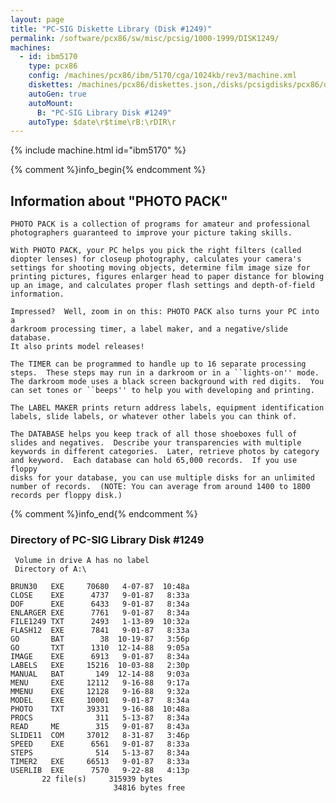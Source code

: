 ```yaml
---
layout: page
title: "PC-SIG Diskette Library (Disk #1249)"
permalink: /software/pcx86/sw/misc/pcsig/1000-1999/DISK1249/
machines:
  - id: ibm5170
    type: pcx86
    config: /machines/pcx86/ibm/5170/cga/1024kb/rev3/machine.xml
    diskettes: /machines/pcx86/diskettes.json,/disks/pcsigdisks/pcx86/diskettes.json
    autoGen: true
    autoMount:
      B: "PC-SIG Library Disk #1249"
    autoType: $date\r$time\rB:\rDIR\r
---
```


{% include machine.html id="ibm5170" %}

{% comment %}info_begin{% endcomment %}

## Information about "PHOTO PACK"

    PHOTO PACK is a collection of programs for amateur and professional
    photographers guaranteed to improve your picture taking skills.
    
    With PHOTO PACK, your PC helps you pick the right filters (called
    diopter lenses) for closeup photography, calculates your camera's
    settings for shooting moving objects, determine film image size for
    printing pictures, figures enlarger head to paper distance for blowing
    up an image, and calculates proper flash settings and depth-of-field
    information.
    
    Impressed?  Well, zoom in on this: PHOTO PACK also turns your PC into a
    darkroom processing timer, a label maker, and a negative/slide database.
    It also prints model releases!
    
    The TIMER can be programmed to handle up to 16 separate processing
    steps.  These steps may run in a darkroom or in a ``lights-on'' mode.
    The darkroom mode uses a black screen background with red digits.  You
    can set tones or ``beeps'' to help you with developing and printing.
    
    The LABEL MAKER prints return address labels, equipment identification
    labels, slide labels, or whatever other labels you can think of.
    
    The DATABASE helps you keep track of all those shoeboxes full of
    slides and negatives.  Describe your transparencies with multiple
    keywords in different categories.  Later, retrieve photos by category
    and keyword.  Each database can hold 65,000 records.  If you use floppy
    disks for your database, you can use multiple disks for an unlimited
    number of records.  (NOTE: You can average from around 1400 to 1800
    records per floppy disk.)
{% comment %}info_end{% endcomment %}


### Directory of PC-SIG Library Disk #1249

     Volume in drive A has no label
     Directory of A:\

    BRUN30   EXE     70680   4-07-87  10:48a
    CLOSE    EXE      4737   9-01-87   8:33a
    DOF      EXE      6433   9-01-87   8:34a
    ENLARGER EXE      7761   9-01-87   8:34a
    FILE1249 TXT      2493   1-13-89  10:32a
    FLASH12  EXE      7841   9-01-87   8:33a
    GO       BAT        38  10-19-87   3:56p
    GO       TXT      1310  12-14-88   9:05a
    IMAGE    EXE      6913   9-01-87   8:34a
    LABELS   EXE     15216  10-03-88   2:30p
    MANUAL   BAT       149  12-14-88   9:03a
    MENU     EXE     12112   9-16-88   9:17a
    MMENU    EXE     12128   9-16-88   9:32a
    MODEL    EXE     10001   9-01-87   8:34a
    PHOTO    TXT     39331   9-16-88  10:48a
    PROCS              311   5-13-87   8:34a
    READ     ME        315   9-01-87   8:43a
    SLIDE11  COM     37012   8-31-87   3:46p
    SPEED    EXE      6561   9-01-87   8:33a
    STEPS              514   5-13-87   8:34a
    TIMER2   EXE     66513   9-01-87   8:33a
    USERLIB  EXE      7570   9-22-88   4:13p
           22 file(s)     315939 bytes
                           34816 bytes free
